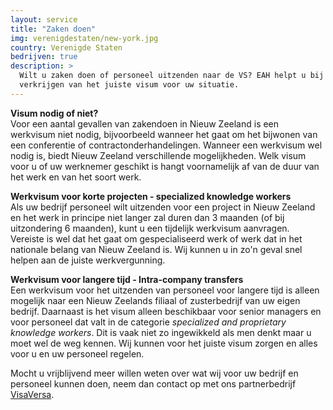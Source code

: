 ```yaml
---
layout: service
title: "Zaken doen"
img: verenigdestaten/new-york.jpg
country: Verenigde Staten
bedrijven: true
description: >
  Wilt u zaken doen of personeel uitzenden naar de VS? EAH helpt u bij het
  verkrijgen van het juiste visum voor uw situatie.
---
```

<p><strong>Visum nodig of niet?</strong><br/>
Voor een aantal gevallen van zakendoen in Nieuw Zeeland is een werkvisum niet nodig, bijvoorbeeld wanneer het gaat om het bijwonen van een conferentie of contractonderhandelingen. Wanneer een werkvisum wel nodig is, biedt Nieuw Zeeland verschillende mogelijkheden. Welk visum voor u of uw werknemer geschikt is hangt voornamelijk af van de duur van het werk en van het soort werk.
</p>

<p><strong>Werkvisum voor korte projecten - specialized knowledge workers</strong><br/>
Als uw bedrijf personeel wilt uitzenden voor een project in Nieuw Zeeland en het werk in principe niet langer zal duren dan 3 maanden (of bij uitzondering 6 maanden), kunt u een tijdelijk werkvisum aanvragen. Vereiste is wel dat het gaat om gespecialiseerd werk of werk dat in het nationale belang van Nieuw Zeeland is. Wij kunnen u in zo'n geval snel helpen aan de juiste werkvergunning.
</p>

<p><strong>Werkvisum voor langere tijd - Intra-company transfers</strong><br/>
Een werkvisum voor het uitzenden van personeel voor langere tijd is alleen mogelijk naar een Nieuw Zeelands filiaal of zusterbedrijf van uw eigen bedrijf. Daarnaast is het visum alleen beschikbaar voor senior managers en voor personeel dat valt in de categorie <i>specialized and proprietary knowledge workers</i>. Dit is vaak niet zo ingewikkeld als men denkt maar u moet wel de weg kennen. Wij kunnen voor het juiste visum zorgen en alles voor u en uw personeel regelen.
</p>

<p>Mocht u vrijblijvend meer willen weten over wat wij voor uw bedrijf en personeel kunnen doen, neem dan contact op met ons partnerbedrijf <a href="https://www.visaversa.com/" target="_blank">VisaVersa</a>.
</p>
